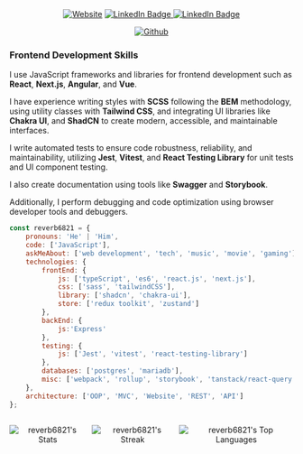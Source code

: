 <div align="center">
<a href="https://reverb6821.github.io" target="_blank"><img alt="Website" src="https://img.shields.io/badge/Website-reverb6821.github.io-blue?style=flat&logo=google-chrome"></a>

<a href="https://linkedin.com/in/tuoprofilo">
  <img src="https://img.shields.io/badge/LinkedIn-0A66C2?style=flat&logo=linkedin&logoColor=white" alt="LinkedIn Badge">
</a>

<a href="https://linkedin.com/in/tuoprofilo">
  <img src="https://img.shields.io/badge/Mastodon-6364FF?style=flat&logo=mastodon&logoColor=white" alt="LinkedIn Badge">
</a>

</div>

<p align="center">
    <a href="https://github.com/reverb6821" target="_blank"><img alt="Github" src="https://img.shields.io/github/followers/reverb6821?label=follow&style=social"></a> 
</p>

### Frontend Development Skills

I use JavaScript frameworks and libraries for frontend development such as **React**, **Next.js**, **Angular**, and **Vue**.

I have experience writing styles with **SCSS** following the **BEM** methodology, using utility classes with **Tailwind CSS**, and integrating UI libraries like **Chakra UI**, and **ShadCN** to create modern, accessible, and maintainable interfaces.

I write automated tests to ensure code robustness, reliability, and maintainability, utilizing **Jest**, **Vitest**, and **React Testing Library** for unit tests and UI component testing.

I also create documentation using tools like **Swagger** and **Storybook**.

Additionally, I perform debugging and code optimization using browser developer tools and debuggers.

```javascript
const reverb6821 = {
    pronouns: 'He' | 'Him',
    code: ['JavaScript'],
    askMeAbout: ['web development', 'tech', 'music', 'movie', 'gaming'],
    technologies: {
        frontEnd: {
            js: ['typeScript', 'es6', 'react.js', 'next.js'],
            css: ['sass', 'tailwindCSS'],
            library: ['shadcn', 'chakra-ui'],
            store: ['redux toolkit', 'zustand']
        },
        backEnd: {
            js:'Express'
        },
        testing: {
            js: ['Jest', 'vitest', 'react-testing-library']
        },
        databases: ['postgres', 'mariadb'],
        misc: ['webpack', 'rollup', 'storybook', 'tanstack/react-query', 'tanstack/react-router']
    },
    architecture: ['OOP', 'MVC', 'Website', 'REST', 'API']
};
```

<div align="center" style="display: flex; justify-content: center; gap: 10px;">   
    
![reverb6821's Stats](https://github-readme-stats.vercel.app/api?username=reverb6821&theme=vue-dark&show_icons=true&hide_border=true&count_private=true)

![reverb6821's Streak](https://github-readme-streak-stats.herokuapp.com/?user=reverb6821&theme=vue-dark&hide_border=true)

![reverb6821's Top Languages](https://github-readme-stats.vercel.app/api/top-langs/?username=reverb6821&theme=vue-dark&show_icons=true&hide_border=true&layout=compact)

</div>
